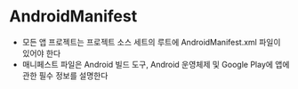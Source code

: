 # AndroidManifest
* 모든 앱 프로젝트는 프로젝트 소스 세트의 루트에 AndroidManifest.xml 파일이 있어야 한다
* 매니페스트 파일은 Android 빌드 도구, Android 운영체제 및 Google Play에 앱에 관한 필수 정보를 설명한다
